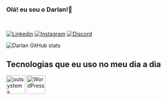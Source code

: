 ### Olá! eu sou o Darlan!👋
<br>

[![Linkedin](https://img.shields.io/badge/LinkedIn-0077B5?style=for-the-badge&logo=linkedin&logoColor=white)](https://www.linkedin.com/in/darlan-costa-magalhaes/) [![Instagram](https://img.shields.io/badge/Instagram-E4405F?style=for-the-badge&logo=instagram&logoColor=white)](https://www.instagram.com/darlancmagalhaes/) [![Discord](https://img.shields.io/badge/Discord-7289DA?style=for-the-badge&logo=discord&logoColor=white)](https://discord.gg/dWH7ne6E)

![Darlan GitHub stats ](https://github-readme-stats.vercel.app/api?username=darlancbmdf&show_icons=true&theme=radical)

## Tecnologias que eu uso no meu dia a dia

<div style="display:inline_block" >
<a href="https://www.outsystems.com/profile/nc1ft7aiyc/" target="_blank"><img align="center" alt="outsystems" src="https://media-exp1.licdn.com/dms/image/C560BAQFs9sLsIuJjCQ/company-logo_200_200/0/1519856179274?e=2147483647&v=beta&t=-Z3Yk3-vNR_VEJ4v7BPDBk7NLwtr_VEkl9Vb1JweJlQ" style="width:50px" target="_blank"></a>
<a href="https://www.cbm.df.gov.br" target="blank"><img align="center" alt="WordPress" src="https://encrypted-tbn0.gstatic.com/images?q=tbn:ANd9GcRaFzR9P7ux6x-DWUCTlTPvk8wxBVSHK5BSg3vECGpj2Szfe54GzMzHS_yHZikgn4bJaok&usqp=CAU" style="width:50px" target="_blank"></a>
</div>
